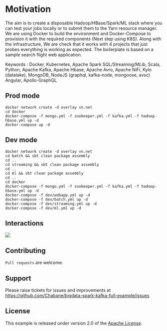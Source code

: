 # Motivation
The aim is to create a disposable Hadoop/HBase/Spark/ML stack where you can test your jobs locally or to submit them to the Yarn resource manager. We are using Docker to build the environment and Docker-Compose to provision it with the required components (Next step using K8S). Along with the infrastructure, We are check that it works with 4 projects that just probes everything is working as expected. The boilerplate is based on a sample search flight web application.

Keywords : Docker, Kubernetes, Apache Spark SQL/Streaming/MLib, Scala, Python, Apache Kafka, Apache Hbase, Apache Avro, Apache NiFi, Kylo (datalake), MongoDB, NodeJS (graphql, kafka-node, mongoose, avsc) Angular, Apollo-GraphQL

## Prod mode
```
docker network create -d overlay vn.net
cd docker
docker-compose -f mongo.yml -f zookeeper.yml -f kafka.yml -f hadoop-hbase.yml up -d
docker-compose up -d
```
## Dev mode 
```
docker network create -d overlay vn.net
cd batch && sbt clean package assembly
cd ..
cd streaming && sbt clean package assembly
cd ..
cd ml && sbt clean package assembly
cd ..
cd docker
docker-compose -f mongo.yml -f zookeeper.yml -f kafka.yml -f hadoop-hbase.yml up -d
docker-compose -f dev/webapp.yml up -d
docker-compose -f dev/batch.yml up -d
docker-compose -f dev/streaming.yml up -d
docker-compose -f dev/ml.yml up -d
```

## Interactions
<img src='https://image.ibb.co/jsJcLR/search_flight_v2.png'/>

## Contributing
`Pull requests` are welcome.

## Support
Please raise tickets for issues and improvements at https://github.com/Chabane/bigdata-spark-kafka-full-example/issues

## License
This example is released under version 2.0 of the [Apache License](LICENSE).


